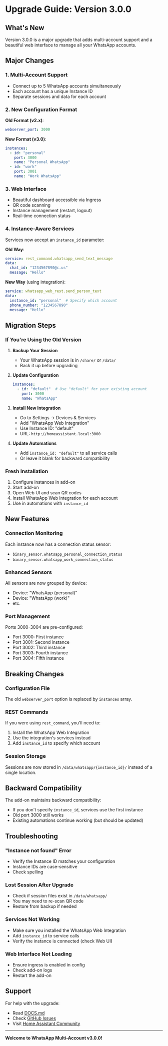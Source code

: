 # Upgrade Guide: Version 3.0.0

## What's New

Version 3.0.0 is a major upgrade that adds multi-account support and a beautiful web interface to manage all your WhatsApp accounts.

## Major Changes

### 1. Multi-Account Support
- Connect up to 5 WhatsApp accounts simultaneously
- Each account has a unique Instance ID
- Separate sessions and data for each account

### 2. New Configuration Format

**Old Format (v2.x)**:
```yaml
webserver_port: 3000
```

**New Format (v3.0)**:
```yaml
instances:
  - id: "personal"
    port: 3000
    name: "Personal WhatsApp"
  - id: "work"
    port: 3001
    name: "Work WhatsApp"
```

### 3. Web Interface
- Beautiful dashboard accessible via Ingress
- QR code scanning
- Instance management (restart, logout)
- Real-time connection status

### 4. Instance-Aware Services
Services now accept an `instance_id` parameter:

**Old Way**:
```yaml
service: rest_command.whatsapp_send_text_message
data:
  chat_id: "1234567890@c.us"
  message: "Hello"
```

**New Way** (using integration):
```yaml
service: whatsapp_web_rest.send_person_text
data:
  instance_id: "personal"  # Specify which account
  phone_number: "1234567890"
  message: "Hello"
```

## Migration Steps

### If You're Using the Old Version

1. **Backup Your Session**
   - Your WhatsApp session is in `/share/` or `/data/`
   - Back it up before upgrading

2. **Update Configuration**
   ```yaml
   instances:
     - id: "default"  # Use "default" for your existing account
       port: 3000
       name: "WhatsApp"
   ```

3. **Install New Integration**
   - Go to Settings → Devices & Services
   - Add "WhatsApp Web Integration"
   - Use Instance ID: "default"
   - URL: `http://homeassistant.local:3000`

4. **Update Automations**
   - Add `instance_id: "default"` to all service calls
   - Or leave it blank for backward compatibility

### Fresh Installation

1. Configure instances in add-on
2. Start add-on
3. Open Web UI and scan QR codes
4. Install WhatsApp Web Integration for each account
5. Use in automations with `instance_id`

## New Features

### Connection Monitoring
Each instance now has a connection status sensor:
- `binary_sensor.whatsapp_personal_connection_status`
- `binary_sensor.whatsapp_work_connection_status`

### Enhanced Sensors
All sensors are now grouped by device:
- Device: "WhatsApp (personal)"
- Device: "WhatsApp (work)"
- etc.

### Port Management
Ports 3000-3004 are pre-configured:
- Port 3000: First instance
- Port 3001: Second instance
- Port 3002: Third instance
- Port 3003: Fourth instance
- Port 3004: Fifth instance

## Breaking Changes

### Configuration File
The old `webserver_port` option is replaced by `instances` array.

### REST Commands
If you were using `rest_command`, you'll need to:
1. Install the WhatsApp Web Integration
2. Use the integration's services instead
3. Add `instance_id` to specify which account

### Session Storage
Sessions are now stored in `/data/whatsapp/{instance_id}/` instead of a single location.

## Backward Compatibility

The add-on maintains backward compatibility:
- If you don't specify `instance_id`, services use the first instance
- Old port 3000 still works
- Existing automations continue working (but should be updated)

## Troubleshooting

### "Instance not found" Error
- Verify the Instance ID matches your configuration
- Instance IDs are case-sensitive
- Check spelling

### Lost Session After Upgrade
- Check if session files exist in `/data/whatsapp/`
- You may need to re-scan QR code
- Restore from backup if needed

### Services Not Working
- Make sure you installed the WhatsApp Web Integration
- Add `instance_id` to service calls
- Verify the instance is connected (check Web UI)

### Web Interface Not Loading
- Ensure ingress is enabled in config
- Check add-on logs
- Restart the add-on

## Support

For help with the upgrade:
- Read [DOCS.md](./whatsapp/DOCS.md)
- Check [GitHub Issues](https://github.com/autohhacs/whatsapp-ha-addon/issues)
- Visit [Home Assistant Community](https://community.home-assistant.io)

---

**Welcome to WhatsApp Multi-Account v3.0.0!**
